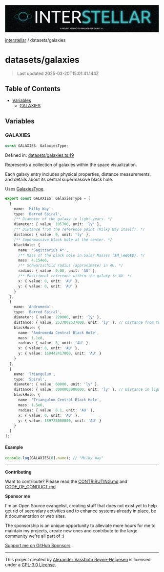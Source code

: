 <div><img alt="SPECCER logo" src="https://raw.githubusercontent.com/phun-ky/interstellar/main/public/interstellar-header.png" style="max-height:120px;"/></div>

[interstellar](../README.md) / datasets/galaxies

# datasets/galaxies

> Last updated 2025-03-20T15:01:41.144Z

## Table of Contents

- [Variables](#variables)
  - [GALAXIES](#galaxies)

## Variables

### GALAXIES

```ts
const GALAXIES: GalaxiesType;
```

Defined in:
[datasets/galaxies.ts:19](https://github.com/phun-ky/interstellar/blob/main/src/datasets/galaxies.ts#L19)

Represents a collection of galaxies within the space visualization.

Each galaxy entry includes physical properties, distance measurements, and
details about its central supermassive black hole.

Uses [GalaxiesType](../types/galaxies.md#galaxiestype).

```ts
export const GALAXIES: GalaxiesType = [
  {
    name: 'Milky Way',
    type: 'Barred Spiral',
    /** Diameter of the galaxy in light-years. */
    diameter: { value: 105700, unit: 'ly' },
    /** Distance from the reference point (Milky Way itself). */
    distance: { value: 0, unit: 'ly' },
    /** Supermassive black hole at the center. */
    blackHole: {
      name: 'Sagittarius A*',
      /** Mass of the black hole in Solar Masses ($M_\odot$). */
      mass: 4.154e6,
      /** Schwarzschild radius (approximate) in AU. */
      radius: { value: 0.08, unit: 'AU' },
      /** Positional reference within the galaxy in AU. */
      x: { value: 0, unit: 'AU' },
      y: { value: 0, unit: 'AU' }
    }
  },
  {
    name: 'Andromeda',
    type: 'Barred Spiral',
    diameter: { value: 220000, unit: 'ly' },
    distance: { value: 2537002537000, unit: 'ly' }, // Distance from the Milky Way in light-years
    blackHole: {
      name: 'Andromeda Central Black Hole',
      mass: 1.1e8,
      radius: { value: 5, unit: 'AU' },
      x: { value: 0, unit: 'AU' },
      y: { value: 160442417000, unit: 'AU' }
    }
  },
  {
    name: 'Triangulum',
    type: 'Spiral',
    diameter: { value: 60000, unit: 'ly' },
    distance: { value: 3000003000000, unit: 'ly' }, // Distance in light-years
    blackHole: {
      name: 'Triangulum Central Black Hole',
      mass: 1.5e6,
      radius: { value: 0.1, unit: 'AU' },
      x: { value: 0, unit: 'AU' },
      y: { value: 189723000000, unit: 'AU' }
    }
  }
];
```

#### Example

```ts
console.log(GALAXIES[0].name); // "Milky Way"
```

---

**Contributing**

Want to contribute? Please read the
[CONTRIBUTING.md](https://github.com/phun-ky/interstellar/blob/main/CONTRIBUTING.md)
and
[CODE_OF_CONDUCT.md](https://github.com/phun-ky/interstellar/blob/main/CODE_OF_CONDUCT.md)

**Sponsor me**

I'm an Open Source evangelist, creating stuff that does not exist yet to help
get rid of secondary activities and to enhance systems already in place, be it
documentation or web sites.

The sponsorship is an unique opportunity to alleviate more hours for me to
maintain my projects, create new ones and contribute to the large community
we're all part of :)

[Support me on GitHub Sponsors](https://github.com/sponsors/phun-ky).

---

This project created by [Alexander Vassbotn Røyne-Helgesen](http://phun-ky.net)
is licensed under a
[GPL-3.0 License](https://choosealicense.com/licenses/gpl-3.0/).
